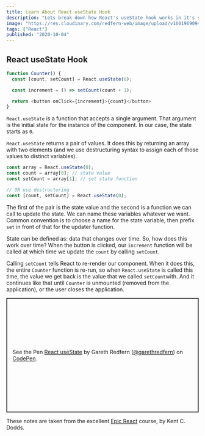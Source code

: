 ```yaml
---
title: Learn About React useState Hook
description: "Lets break down how React's useState hook works in it's simplest form."
image: "https://res.cloudinary.com/redfern-web/image/upload/v1601969094/redfern-dev/png/react.png"
tags: ["React"]
published: "2020-10-04"
---
```


## React useState Hook

```js
function Counter() {
  const [count, setCount] = React.useState(0);

  const increment = () => setCount(count + 1);

  return <button onClick={increment}>{count}</button>
}
```

`React.useState` is a function that accepts a single argument. That argument is the initial state for the instance of the component. In our case, the state starts as `0`.

`React.useState` returns a pair of values. It does this by returning an array with two elements (and we use destructuring syntax to assign each of those values to distinct variables).

```js
const array = React.useState(0);
const count = array[0]; // state value
const setCount = array[1]; // set state function

// OR use destructuring
const [count, setCount] = React.useState(0);
```

The first of the pair is the state value and the second is a function we can call to update the state. We can name these variables whatever we want. Common convention is to choose a name for the state variable, then prefix `set` in front of that for the updater function.

State can be defined as: data that changes over time. So, how does this work over time? When the button is clicked, our `increment` function will be called at which time we update the `count` by calling `setCount`.

Calling `setCount` tells React to re-render our component. When it does this, the entire `Counter` function is re-run, so when `React.useState` is called this time, the value we get back is the value that we called `setCount`with. And it continues like that until `Counter` is unmounted (removed from the application), or the user closes the application.

<p class="codepen" data-height="300" data-theme-id="24237" data-default-tab="js,result" data-user="garethredfern" data-slug-hash="KKMPQMx" style="height: 300px; box-sizing: border-box; display: flex; align-items: center; justify-content: center; border: 2px solid; margin: 1em 0; padding: 1em;" data-pen-title="React useState">
  <span>See the Pen <a href="https://codepen.io/garethredfern/pen/KKMPQMx">
  React useState</a> by Gareth Redfern (<a href="https://codepen.io/garethredfern">@garethredfern</a>)
  on <a href="https://codepen.io">CodePen</a>.</span>
</p>
<script async src="https://static.codepen.io/assets/embed/ei.js"></script>

These notes are taken from the excellent [Epic React](https://epicreact.dev) course, by Kent C. Dodds.